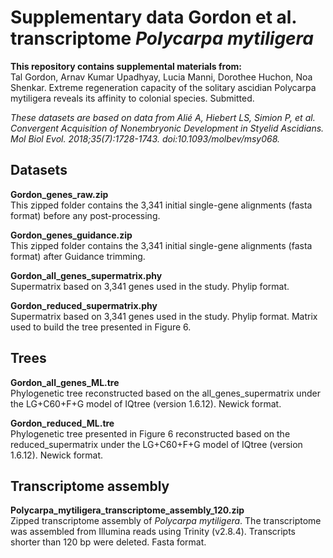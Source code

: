 # Supplementary data Gordon et al. transcriptome *Polycarpa mytiligera*


**This repository contains supplemental materials from:**  
Tal Gordon, Arnav Kumar Upadhyay, Lucia Manni, Dorothee Huchon, Noa Shenkar. Extreme regeneration capacity of the solitary ascidian Polycarpa mytiligera reveals its affinity to colonial species. Submitted.  
  
*These datasets are based on data from Alié A, Hiebert LS, Simion P, et al. Convergent Acquisition of Nonembryonic Development in Styelid Ascidians. Mol Biol Evol. 2018;35(7):1728-1743. doi:10.1093/molbev/msy068.*

## Datasets

**Gordon_genes_raw.zip**  
This zipped folder contains the 3,341 initial single-gene alignments (fasta format) before any post-processing.

**Gordon_genes_guidance.zip**  
This zipped folder contains the 3,341 initial single-gene alignments (fasta format) after Guidance trimming.

**Gordon_all_genes_supermatrix.phy**  
Supermatrix based on 3,341 genes used in the study. Phylip format.

**Gordon_reduced_supermatrix.phy**  
Supermatrix based on 3,341 genes used in the study. Phylip format. Matrix used to build the tree presented in Figure 6.


## Trees

**Gordon_all_genes_ML.tre**  
Phylogenetic tree reconstructed based on the all_genes_supermatrix under the LG+C60+F+G model of IQtree (version 1.6.12). Newick format.

**Gordon_reduced_ML.tre**  
Phylogenetic tree presented in Figure 6 reconstructed based on the reduced_supermatrix under the LG+C60+F+G model of IQtree (version 1.6.12). Newick format.


## Transcriptome assembly

**Polycarpa_mytiligera_transcriptome_assembly_120.zip**  
Zipped transcriptome assembly of *Polycarpa mytiligera*. The transcriptome was assembled from Illumina reads using Trinity (v2.8.4). Transcripts shorter than 120 bp were deleted. Fasta format.



